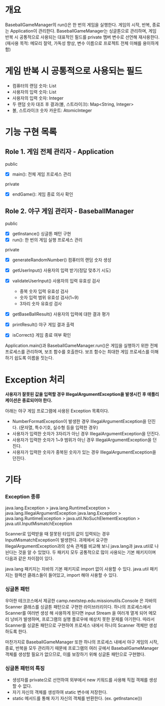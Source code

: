 # 개요

BaseballGameManager의 run()은 한 번의 게임을 실행한다.
게임의 시작, 반복, 종료는 Application이 관리한다.
BaseballGameManager는 싱글톤으로 관리하며, 게임 반복 시 공통적으로 사용되는 대표적인 필드를 private 멤버 변수로 선언해 재사용한다.
(재사용 목적: 메모리 절약, 가독성 향상, 변수 이름으로 프로젝트 전체 이해를 용이하게 함)

# 게임 반복 시 공통적으로 사용되는 필드
- 컴퓨터의 랜덤 숫자: List<Integer>
- 사용자의 입력 숫자: List<Integer>
- 사용자의 입력 숫자: Integer
- 두 랜덤 숫자 대조 후 결과(볼, 스트라이크): Map<String, Integer>
- 볼, 스트라이크 숫자 카운트: AtomicInteger

# 기능 구현 목록
## Role 1. 게임 전체 관리자 - Application
public
- [x] main(): 전체 게임 프로세스 관리 

private
- [x] endGame(): 게임 종료 의사 확인

## Role 2. 야구 게임 관리자 - BaseballManager
public
- [x] getInstance() 싱글톤 패턴 구현
- [x] run(): 한 번의 게임 실행 프로세스 관리

private
- [x] generateRandomNumber() 컴퓨터의 랜덤 숫자 생성
- [x] getUserInput() 사용자의 입력 받기(정답 맞추기 시도)
- [x] validateUserInput() 사용자의 입력 유효성 검사 
  - 중복 숫자 입력 유효성 검사 
  - 숫자 입력 범위 유효성 검사(1~9)
  - 3자리 숫자 유효성 검사
- [x] getBaseBallResult() 사용자의 입력에 대한 결과 평가
- [x] printResult() 야구 게임 결과 출력
- [x] isCorrect() 게임 종료 여부 확인


Application.main()과 BaseballGameManager.run()은 게임을 실행하기 위한 전체 프로세스를 관리하며, 보조 함수를 호출한다. 
보조 함수는 최대한 게임 프로세스를 이해하기 쉽도록 이름을 짓는다. 

# Exception 처리

**사용자가 잘못된 값을 입력할 경우 IllegalArgumentException을 발생시킨 후 애플리케이션은 종료되어야 한다.**

아래는 야구 게임 프로그램에 사용된 Exception 목록이다. 
- NumberFormatException이 발생한 경우 IllegalArgumentException을 던진다. (문자열, 특수기호, 실수형 등을 입력한 경우)
- 사용자가 입력한 숫자가 3자리가 아닌 경우 IllegalArgumentException을 던진다.
- 사용자가 입력한 숫자가 1~9 범위가 아닌 경우 IllegalArgumentException을 던진다.
- 사용자가 입력한 숫자가 중복된 숫자가 있는 경우 IllegalArgumentException을 던진다.

# 기타
### Exception 종류
java.lang.Exception > java.lang.RuntimeException > java.lang.IllegalArgumentException
java.lang.Exception > java.lang.RuntimeException > java.util.NoSuchElementException > java.util.InputMismatchException

Scanner로 입력받을 때 잘못된 타입의 값이 입력되는 경우 InputMismatchException이 발생한다.
과제에서 요구한 IllegalArgumentException과의 상속 관계를 비교해 보니 java.lang과 java.util로 나뉜다는 것을 알 수 있었다.
두 패키지 모두 공통적으로 많이 사용되는 기본 패키지이며 다음과 같은 차이점이 있다. 

java.lang 패키지는 자바의 기본 패키지로 import 없이 사용할 수 있다.
java.util 패키지는 컬렉션 클래스들이 들어있고, import 해야 사용할 수 있다.



### 싱글톤 패턴
우아한 테크코스에서 제공한 camp.nextstep.edu.missionutils.Console 은 자바의 Scanner 클래스를 싱글톤 패턴으로 구현한 라이브러리이다.
하나의 프로세스에서 Scanner를 여러번 생성 해 사용하게 된다면 input Stream 을 여러개 열게 되어 메모리 낭비가 발생하며, 프로그램의 실행 플로우에 예상치 못한 문제를 야기한다. 
따라서 Scanner를 싱글톤 패턴으로 구현하여 프로세스 내에서 하나의 Scanner 객체만 생성하도록 한다.

마찬가지로 BaseballGameManager 또한 하나의 프로세스 내에서 야구 게임의 시작, 종료, 반복을 모두 관리하기 때문에 프로그램의 여러 곳에서 BaseballGameManager 객체를 생성할 필요가 없으므로, 이를 보장하기 위해 싱글톤 패턴으로 구현했다.

### 싱글톤 패턴의 특징
- 생성자를 private으로 선언하여 외부에서 new 키워드를 사용해 직접 객체를 생성할 수 없다.
- 자기 자신의 객체를 생성하여 static 변수에 저장한다.
- static 메서드를 통해 자기 자신의 객체를 반환한다. (ex. getInstance())
